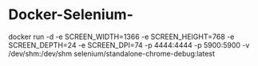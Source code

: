 # Docker-Selenium-

docker run -d -e SCREEN_WIDTH=1366 -e SCREEN_HEIGHT=768 -e SCREEN_DEPTH=24 -e SCREEN_DPI=74 -p 4444:4444 -p 5900:5900 -v /dev/shm:/dev/shm selenium/standalone-chrome-debug:latest
